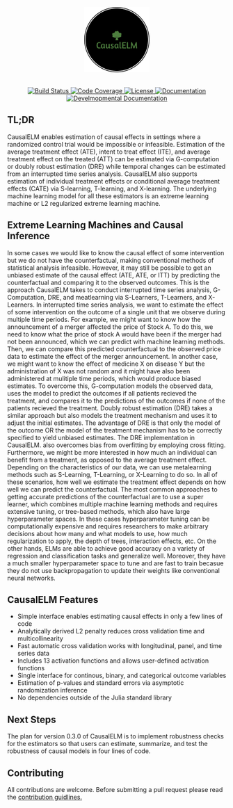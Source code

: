 <div align="center">
    <img src="https://github.com/dscolby/dscolby.github.io/blob/main/causalelm-high-resolution-logo-black-on-transparent-background.png">
</div>
<br>

<p align="center">
    <a href="https://github.com/dscolby/CausalELM.jl/actions">
        <img src="https://github.com/dscolby/CausalELM.jl/actions/workflows/CI.yml/badge.svg?branch=main"
            alt="Build Status">
    </a>
    <a href="https://app.codecov.io/gh/dscolby/CausalELM.jl/tree/main/src">
        <img src="https://codecov.io/gh/dscolby/CausalELM.jl/branch/main/graph/badge.svg"
         alt="Code Coverage">
    </a>
    <a href="https://opensource.org/licenses/MIT">
        <img src="https://img.shields.io/badge/License-MIT-yelllow"
            alt="License">
    </a>
    <a href="https://dscolby.github.io/CausalELM.jl/stable">
    <img src="https://img.shields.io/badge/docs-stable-blue.svg"
         alt="Documentation">
    </a>
    <a href="https://dscolby.github.io/CausalELM.jl/dev/">
        <img src="https://img.shields.io/badge/docs-dev-blue.svg"
             alt="Develmopmental Documentation">
    </a>
</p>
<h2>TL;DR</h2>
<p>
CausalELM enables estimation of causal effects in settings where a randomized control trial 
would be impossible or infeasible. Estimation of the average treatment effect (ATE), intent
to treat effect (ITE), and average treatment effect on the treated (ATT) can be estimated 
via G-computation or doubly robust estimation (DRE) while temporal changes can be estimated 
from an interrupted time series analysis. CausalELM also supports estimation of individual 
treatment effects or conditional average treatment effects (CATE) via S-learning, 
T-learning, and X-learning. The underlying machine learning model for all these estimators 
is an extreme learning machine or L2 regularized extreme learning machine.
</p>

<h2>Extreme Learning Machines and Causal Inference</h2>
<p>
In some cases we would like to know the causal effect of some intervention but we do not 
have the counterfactual, making conventional methods of statistical analysis infeasible. 
However, it may still be possible to get an unbiased estimate of the causal effect (ATE, 
ATE, or ITT) by predicting the counterfactual and comparing it to the observed outcomes. 
This is the approach CausalELM takes to conduct interrupted time series analysis, 
G-Computation, DRE, and meatlearning via S-Learners, T-Learners, and X-Learners. In 
interrupted time series analysis, we want to estimate the effect of some intervention on 
the outcome of a single unit that we observe during multiple time periods. For example, we 
might want to know how the announcement of a merger affected the price of Stock A. To do 
this, we need to know what the price of stock A would have been if the merger had not been 
announced, which we can predict with machine learning methods. Then, we can compare this 
predicted counterfactual to the observed price data to estimate the effect of the merger 
announcement. In another case, we might want to know the effect of medicine X on disease Y 
but the administration of X was not random and it might have also been administered at 
mulitiple time periods, which would produce biased estimates. To overcome this, 
G-computation models the observed data, uses the model to predict the outcomes if all 
patients recieved the treatment, and compares it to the predictions of the outcomes if none 
of the patients recieved the treatment. Doubly robust estimation (DRE) takes a similar 
approach but also models the treatment mechanism and uses it to adjust the initial 
estimates. The advantage of DRE is that only the model of the outcome OR the model of the 
treatment mechanism has to be correctly specified to yield unbiased estimates. The DRE 
implementation in CausalELM. also overcomes bias from overfitting by employing cross 
fitting. Furthermore, we might be more interested in how much an individual can benefit from 
a treatment, as opposed to the average treatment effect. Depending on the characteristics of 
our data, we can use metalearning methods such as S-Learning, T-Learning, or X-Learning to 
do so. In all of these scenarios, how well we estimate the treatment effect depends on how 
well we can predict the counterfactual. The most common approaches to getting accurate 
predictions of the counterfactual are to use a super learner, which combines multiple 
machine learning methods and requires extensive tuning, or tree-based methods, which also 
have large hyperparameter spaces. In these cases hyperparameter tuning can be 
computationally expensive and requires researchers to make arbitrary decisions about how 
many and what models to use, how much regularization to apply, the depth of trees, 
interaction effects, etc. On the other hands, ELMs are able to achieve good accuracy on a 
variety of regression and classification tasks and generalize well. Moreover, they have a 
much smaller hyperparameter space to tune and are fast to train becasue they do not use 
backpropagation to update their weights like conventional neural networks.
</p>

<h2>CausalELM Features</h2>
<ul>
  <li>Simple interface enables estimating causal effects in only a few lines of code</li>
  <li>Analytically derived L2 penalty reduces cross validation time and multicollinearity</li>
  <li>Fast automatic cross validation works with longitudinal, panel, and time series data</li>
  <li>Includes 13 activation functions and allows user-defined activation functions</li>
  <li>Single interface for continous, binary, and categorical outcome variables</li>
  <li>Estimation of p-values and standard errors via asymptotic randomization inference</li>
  <li>No dependencies outside of the Julia standard library</li>
</ul>

<h2>Next Steps</h2>
<p>
The plan for version 0.3.0 of CausalELM is to implement robustness checks for the estimators
so that users can estimate, summarize, and test the robustness of causal models in four 
lines of code.
</p>

<h2>Contributing</h2>
<p>
All contributions are welcome. Before submitting a pull request please read the  
<a href="https://dscolby.github.io/CausalELM.jl/stable/contributing/">contribution guidlines.
</p>
